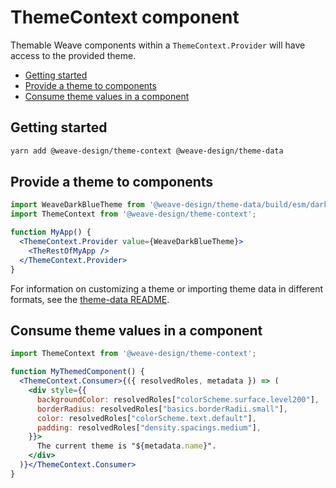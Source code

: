 # ThemeContext component

Themable Weave components within a `ThemeContext.Provider` will have access to the provided theme.

<!-- START doctoc generated TOC please keep comment here to allow auto update -->
<!-- DON'T EDIT THIS SECTION, INSTEAD RE-RUN doctoc TO UPDATE -->


- [Getting started](#getting-started)
- [Provide a theme to components](#provide-a-theme-to-components)
- [Consume theme values in a component](#consume-theme-values-in-a-component)

<!-- END doctoc generated TOC please keep comment here to allow auto update -->

## Getting started

```bash
yarn add @weave-design/theme-context @weave-design/theme-data
```

## Provide a theme to components

```jsx
import WeaveDarkBlueTheme from '@weave-design/theme-data/build/esm/darkBlueMediumDensityTheme';
import ThemeContext from '@weave-design/theme-context';

function MyApp() {
  <ThemeContext.Provider value={WeaveDarkBlueTheme}>
    <TheRestOfMyApp />
  </ThemeContext.Provider>
}
```

For information on customizing a theme or importing theme data in different formats, see the [theme-data README](../packages/theme-data/README.md).

## Consume theme values in a component
```jsx
import ThemeContext from '@weave-design/theme-context';

function MyThemedComponent() {
  <ThemeContext.Consumer>{({ resolvedRoles, metadata }) => (
    <div style={{
      backgroundColor: resolvedRoles["colorScheme.surface.level200"],
      borderRadius: resolvedRoles["basics.borderRadii.small"],
      color: resolvedRoles["colorScheme.text.default"],
      padding: resolvedRoles["density.spacings.medium"],
    }}>
      The current theme is "${metadata.name}".
    </div>
  )}</ThemeContext.Consumer>
}
```
